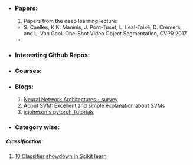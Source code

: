 * ### Papers:
  1. Papers from the deep learning lecture:
    - S. Caelles, K.K. Maninis, J. Pont-Tuset, L. Leal-Taixé, D. Cremers, and L. Van Gool.
One-Shot Video Object Segmentation, CVPR 2017
    - 
* ### Interesting Github Repos:

* ### Courses:

* ### Blogs:
  1. [Neural Network Architectures - survey](https://towardsdatascience.com/neural-network-architectures-156e5bad51ba)
  2. [About SVM](https://sadanand-singh.github.io/posts/svmmodels/): Excellent and simple explanation about SVMs
  3. [jcjohnson's pytorch Tutorials](https://github.com/jcjohnson/pytorch-examples)

* ### Category wise:

##### Classification:
1. [10 Classifier showdown in Scikit learn](https://www.kaggle.com/jeffd23/10-classifier-showdown-in-scikit-learn)




